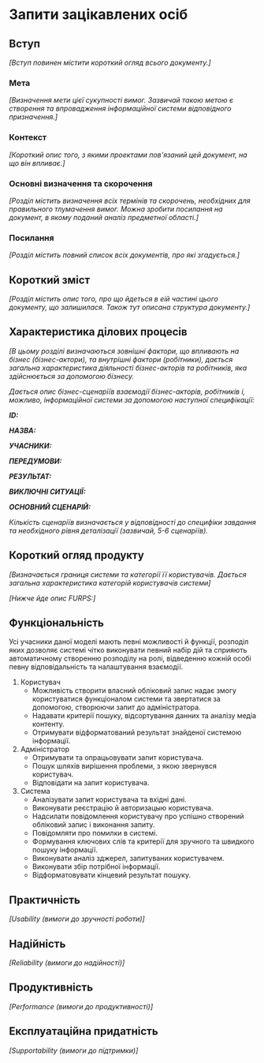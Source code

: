 # Запити зацікавлених осіб

## Вступ

*[Вступ повинен містити короткий огляд всього документу.]*

### Мета 

*[Визначення мети цієї сукупності вимог. Зазвичай такою метою є створення та впровадження 
 інформаційної системи відповідного призначення.]*

### Контекст

*[Короткий опис того, з якими проектами пов'язаний цей документ, на що він впливає.]*


### Основні визначення та скорочення

*[Розділ містить визначення всіх термінів та скорочень, необхідних для правильного
тлумачення вимог. Можна зробити посилання на документ, в якому поданий аналіз предметної області.]*


### Посилання

*[Розділ містить повний список всіх документів, про які згадується.]*


## Короткий зміст

*[Розділ містить опис того, про що йдеться в еій частині цього документу, що залишилася. 
Також тут описана структура документу.]*

## Характеристика ділових процесів

*[В цьому розділі визначаються зовнішні фактори, що впливають на бізнес (бізнес-актори), 
та внутрішні фактори (робітники), дається загальна характеристика діяльності бізнес-акторів 
та робітників, яка здійснюється за допомогою бізнесу.*

*Дається опис бізнес-сценаріїв взаємодії бізнес-акторів, робітників і, можливо, інформаційної системи за допомогою наступної
специфікації:*

   
***ID:***
    
***НАЗВА:***
    
***УЧАСНИКИ:***

***ПЕРЕДУМОВИ:***

***РЕЗУЛЬТАТ:***

***ВИКЛЮЧНІ СИТУАЦІЇ:***

***ОСНОВНИЙ СЦЕНАРІЙ:***

*Кількість сценаріїв визначається у відповідності до специфіки завдання та необхідного 
рівня деталізації (зазвичай, 5-6 сценаріїв).*

## Короткий огляд продукту

*[Визначається границя системи та категорії її користувачів. Дається загальна характеристика категорій користувачів
системи]*

*[Нижче йде опис FURPS:]*


## Функціональність

Усі учасники даної моделі мають певні можливості й функції, розподіл яких дозволяє системі чітко виконувати певний набір дій та сприяють автоматичному створенню розподілу на ролі, відведенню кожній особі певну відповідальність та налаштування взаємодії.

1. Користувач
    * Можливість створити власний обліковий запис надає змогу користуватися функціоналом системи та звертатися за допомогою, створюючи запит до адміністратора.
    * Надавати критерії пошуку, відсортування данних та аналізу медіа контенту.
    * Отримувати відформатований результат знайденої системою інформації.
2. Адміністратор
    * Отримувати та опрацьовувати запит користувача.
    * Пошук шляхів вирішення проблеми, з якою звернувся користувач.
    * Відповідати на запит користувача.
3. Система
    * Аналізувати запит користувача та вхідні дані.
    * Виконувати реєстрацію й авторизацыю користувача.
    * Надсилати повідомлення користувачу про успішно створений обліковий запис і виконання запиту.
    * Повідомляти про помилки в системі.
    * Формування ключових слів та критерії для зручного та швидкого пошуку інформації.
    * Виконувати аналіз зджерел, запитуваних користувачем.
    * Виконувати збір потрібної інформації.
    * Відформатовувати кінцевий результат пошуку.

## Практичність

*[Usability (вимоги до зручності роботи)]*

## Надійність

*[Reliability (вимоги до надійності)]*

## Продуктивність

*[Performance (вимоги до продуктивності)]*

## Експлуатаційна придатність

*[Supportability (вимоги до підтримки)]*

